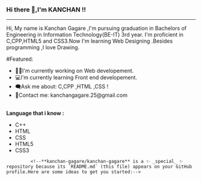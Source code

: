 ### Hi there 👋,I'm KANCHAN !!
<hr>
Hi, My name is Kanchan Gagare ,I'm pursuing graduation in Bachelors of Engineering in Information Technology(BE-IT) 3rd year.
I'm proficient in C,CPP,HTML5 and CSS3.Now I'm learning Web Designing .Besides programming ,I love Drawing.
<br>

 #Featured:
 <ul><li>👩‍💻I'm currently working on Web developement.
     <li>💻I'm currently learning Front end developement.
      <li>🗨Ask me about: C,CPP ,HTML ,CSS !
       <li>💬Contact me: kanchangagare.25@gmail.com
            </ul><br>
 <b>Language that i know :</b>
<ul><li>C++
     <li>HTML
       <li>CSS
         <li>HTML5
           <li>CSS3
             </ul>  
   
             <!--**kanchan-gagare/kanchan-gagare** is a ✨ _special_ ✨ repository because its `README.md` (this file) appears on your GitHub profile.Here are some ideas to get you started:-->
